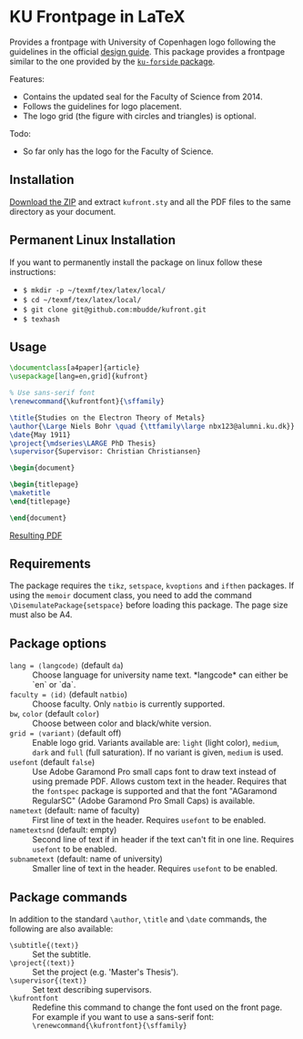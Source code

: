 # KU Frontpage in LaTeX

Provides a frontpage with University of Copenhagen logo following the
guidelines in the official [design guide](http://designguide.ku.dk). This
package provides a frontpage similar to the one provided by the [`ku-forside`
package](http://www.math.ku.dk/~m00cha/).

Features:

 - Contains the updated seal for the Faculty of Science from 2014.
 - Follows the guidelines for logo placement.
 - The logo grid (the figure with circles and triangles) is optional.

Todo:

 - So far only has the logo for the Faculty of Science.

## Installation

[Download the ZIP](https://github.com/mbudde/kufront/archive/master.zip) and extract `kufront.sty` and all the PDF files to the same directory as your document.

## Permanent Linux Installation
If you want to permanently install the package on linux follow these instructions:
 - ```$ mkdir -p ~/texmf/tex/latex/local/```
 - ```$ cd ~/texmf/tex/latex/local/```
 - ```$ git clone git@github.com:mbudde/kufront.git```
 - ```$ texhash```

## Usage

```tex
\documentclass[a4paper]{article}
\usepackage[lang=en,grid]{kufront}

% Use sans-serif font
\renewcommand{\kufrontfont}{\sffamily}

\title{Studies on the Electron Theory of Metals}
\author{\Large Niels Bohr \quad {\ttfamily\large nbx123@alumni.ku.dk}}
\date{May 1911}
\project{\mdseries\LARGE PhD Thesis}
\supervisor{Supervisor: Christian Christiansen}

\begin{document}

\begin{titlepage}
\maketitle
\end{titlepage}

\end{document}
```
[Resulting PDF](https://github.com/mbudde/kufront/raw/master/example.pdf)

## Requirements

The package requires the `tikz`, `setspace`, `kvoptions` and `ifthen` packages.
If using the `memoir` document class, you need to add the command
`\DisemulatePackage{setspace}` before loading this package. The page size must
also be A4.

## Package options

<dl>
<dt><code>lang = ⟨langcode⟩</code> (default <code>da</code>)</dt>
<dd>Choose language for university name text. *langcode* can either be `en` or `da`. </dd>

<dt><code>faculty = ⟨id⟩</code> (default <code>natbio</code>)</dt>
<dd>Choose faculty. Only <code>natbio</code> is currently supported. </dd>

<dt><code>bw</code>, <code>color</code> (default <code>color</code>)</dt>
<dd>Choose between color and black/white version.</dd>

<dt><code>grid = ⟨variant⟩</code> (default off)</dt>
<dd>Enable logo grid. Variants available are: <code>light</code> (light color), <code>medium</code>, <code>dark</code> and <code>full</code> (full saturation). If no variant is given, <code>medium</code> is used.</dd>

<dt><code>usefont</code> (default <code>false</code>)</dt>
<dd>Use Adobe Garamond Pro small caps font to draw text instead of using premade PDF. Allows custom text in the header. Requires that the <code>fontspec</code> package is supported and that the font "AGaramond RegularSC" (Adobe Garamond Pro Small Caps) is available.</dd>

<dt><code>nametext</code> (default: name of faculty)</dt>
<dd>First line of text in the header. Requires <code>usefont</code> to be enabled.</dd>

<dt><code>nametextsnd</code> (default: empty)</dt>
<dd>Second line of text if in header if the text can't fit in one line. Requires <code>usefont</code> to be enabled.</dd>

<dt><code>subnametext</code> (default: name of university)</dt>
<dd>Smaller line of text in the header. Requires <code>usefont</code> to be enabled.</dd>
</dl>

## Package commands

In addition to the standard `\author`, `\title` and `\date` commands, the following are also available:
<dl>
<dt><code>\subtitle{⟨text⟩}</code></dt>
<dd>Set the subtitle.</dd>

<dt><code>\project{⟨text⟩}</code></dt>
<dd>Set the project (e.g. 'Master's Thesis').</dd>

<dt><code>\supervisor{⟨text⟩}</code></dt>
<dd>Set text describing supervisors.</dd>

<dt><code>\kufrontfont</code></dt>
<dd>Redefine this command to change the font used on the front page. For example if you want to use a sans-serif font: <code>\renewcommand{\kufrontfont}{\sffamily}</code></dd>
</dl>

